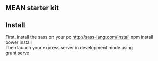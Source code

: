
## MEAN starter kit

## Install
First, install the sass on your pc
http://sass-lang.com/install
npm install <br>
bower install <br>
Then launch your express server in development mode using <br>
grunt serve

